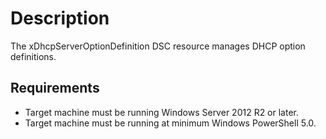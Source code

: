 # Description

The xDhcpServerOptionDefinition DSC resource manages DHCP option definitions.

## Requirements

- Target machine must be running Windows Server 2012 R2 or later.
- Target machine must be running at minimum Windows PowerShell 5.0.
